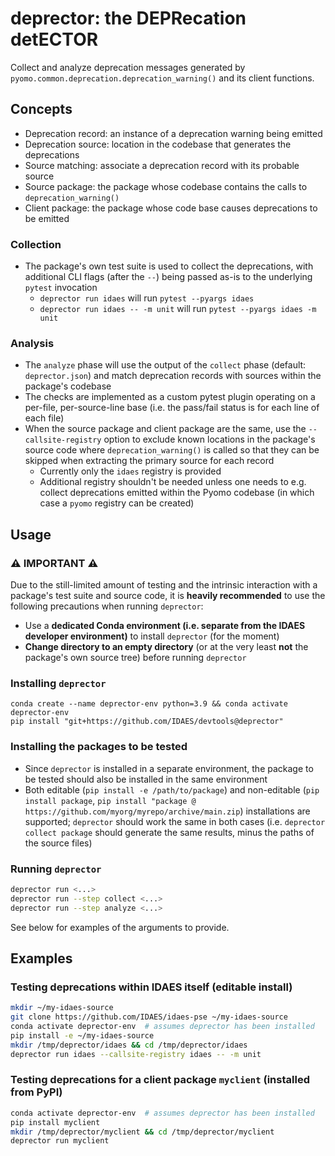 # deprector: the DEPRecation detECTOR

Collect and analyze deprecation messages generated by `pyomo.common.deprecation.deprecation_warning()` and its client functions.

## Concepts

- Deprecation record: an instance of a deprecation warning being emitted
- Deprecation source: location in the codebase that generates the deprecations
- Source matching: associate a deprecation record with its probable source
- Source package: the package whose codebase contains the calls to `deprecation_warning()`
- Client package: the package whose code base causes deprecations to be emitted

### Collection

- The package's own test suite is used to collect the deprecations, with additional CLI flags (after the `--`) being passed as-is to the underlying `pytest` invocation
  - `deprector run idaes` will run `pytest --pyargs idaes`
  - `deprector run idaes -- -m unit` will run `pytest --pyargs idaes -m unit`

### Analysis

- The `analyze` phase will use the output of the `collect` phase (default: `deprector.json`) and match deprecation records with sources within the package's codebase
- The checks are implemented as a custom pytest plugin operating on a per-file, per-source-line base (i.e. the pass/fail status is for each line of each file)
- When the source package and client package are the same, use the `--callsite-registry` option to exclude known locations in the package's source code where `deprecation_warning()` is called so that they can be skipped when extracting the primary source for each record
  - Currently only the `idaes` registry is provided
  - Additional registry shouldn't be needed unless one needs to e.g. collect deprecations emitted within the Pyomo codebase (in which case a `pyomo` registry can be created)

## Usage

### :warning: IMPORTANT :warning:

 Due to the still-limited amount of testing and the intrinsic interaction with a package's test suite and source code, it is **heavily recommended** to use the following precautions when running `deprector`:

- Use a **dedicated Conda environment (i.e. separate from the IDAES developer environment)** to install `deprector` (for the moment)
- **Change directory to an empty directory** (or at the very least **not** the package's own source tree) before running `deprector`

### Installing `deprector`

```console
conda create --name deprector-env python=3.9 && conda activate deprector-env
pip install "git+https://github.com/IDAES/devtools@deprector"
```

### Installing the packages to be tested

- Since `deprector` is installed in a separate environment, the package to be tested should also be installed in the same environment
- Both editable (`pip install -e /path/to/package`) and non-editable (`pip install package`, `pip install "package @ https://github.com/myorg/myrepo/archive/main.zip`) installations are supported; `deprector` should work the same in both cases (i.e. `deprector collect package` should generate the same results, minus the paths of the source files)

### Running `deprector`

```sh
deprector run <...>
deprector run --step collect <...>
deprector run --step analyze <...>
```

See below for examples of the arguments to provide.

## Examples

### Testing deprecations within IDAES itself (editable install)

```sh
mkdir ~/my-idaes-source
git clone https://github.com/IDAES/idaes-pse ~/my-idaes-source
conda activate deprector-env  # assumes deprector has been installed
pip install -e ~/my-idaes-source
mkdir /tmp/deprector/idaes && cd /tmp/deprector/idaes
deprector run idaes --callsite-registry idaes -- -m unit
```

### Testing deprecations for a client package `myclient` (installed from PyPI)

```sh
conda activate deprector-env  # assumes deprector has been installed
pip install myclient
mkdir /tmp/deprector/myclient && cd /tmp/deprector/myclient
deprector run myclient
```
